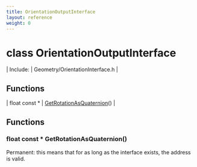 ```yaml
---
title: OrientationOutputInterface
layout: reference
weight: 0
---
```

class OrientationOutputInterface
===

| Include: | Geometry/OrientationInterface.h |



Functions
---

| float  const * | [GetRotationAsQuaternion](#GetRotationAsQuaternion)() |


Functions
---

### <a name="GetRotationAsQuaternion"/>float  const * GetRotationAsQuaternion()
Permanent: this means that for as long as the interface exists, the address is valid.
